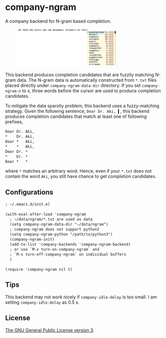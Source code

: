 # company-ngram

A company backend for N-gram based completion.

<figure>
<img src="screenshot.jpg" style="width: 75%; max-width: 120ex; min-width: 40ex;" />
</figure>

This backend produces completion candidates that are fuzzily matching N-gram data.
The N-gram data is automatically constructed from `*.txt` files placed directly under `company-ngram-data-dir` directory.
If you set `company-ngram-n` to `4`, three words before the cursor are used to produce completion candidates.

To mitigate the data sparsity problem, this backend uses a fuzzy-matching strategy.
Given the following sentence, `Dear Dr. Aki, ▍`, this backend produces completion candidates that match at least one of following prefixes,

```
Dear Dr. Aki,
*    Dr. Aki,
Dear *   Aki,
*    *   Aki,
Dear Dr. *
*    Dr. *
Dear *   *
```

where `*` matches an arbitrary word.
Hence, even if your `*.txt` does not contain the word `Aki`, you still have chance to get completion candidates.

## Configurations

```elisp
; ~/.emacs.d/init.el

(with-eval-after-load 'company-ngram
  ; ~/data/ngram/*.txt are used as data
  (setq company-ngram-data-dir "~/data/ngram")
  ; company-ngram does not support python2
  (setq company-ngram-python "/path/to/python3")
  (company-ngram-init)
  (add-to-list 'company-backends 'company-ngram-backend)
  ; or use `M-x turn-on-company-ngram` and
  ; `M-x turn-off-company-ngram` on individual buffers
  )

(require 'company-ngram nil t)
```

## Tips

This backend may not work nicely if `company-idle-delay` is too small.
I am setting `company-idle-delay` as 0.5 s.

## License

[The GNU General Public License version 3](http://www.gnu.org/licenses/).
